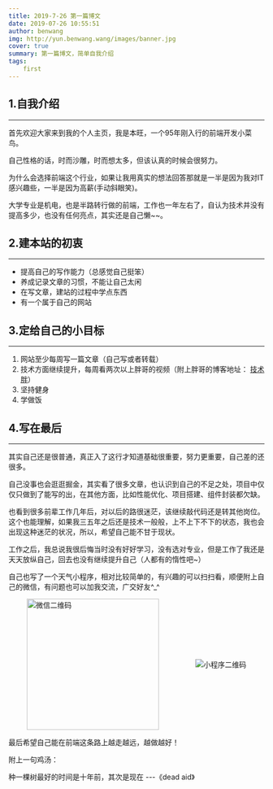 ```yaml
---
title: 2019-7-26 第一篇博文
date: 2019-07-26 10:55:51
author: benwang
img: http://yun.benwang.wang/images/banner.jpg
cover: true
summary: 第一篇博文，简单自我介绍
tags:
    first
---
```


## 1.自我介绍
***
首先欢迎大家来到我的个人主页，我是本旺，一个95年刚入行的前端开发小菜鸟。

自己性格的话，时而沙雕，时而想太多，但该认真的时候会很努力。

为什么会选择前端这个行业，如果让我用真实的想法回答那就是一半是因为我对IT感兴趣些，一半是因为高薪(手动斜眼笑)。

大学专业是机电，也是半路转行做的前端，工作也一年左右了，自认为技术并没有提高多少，也没有任何亮点，其实还是自己懒~~。 

## 2.建本站的初衷  
***
  - 提高自己的写作能力（总感觉自己挺笨）
  - 养成记录文章的习惯，不能让自己太闲
  - 在写文章，建站的过程中学点东西
  - 有一个属于自己的网站

## 3.定给自己的小目标  
***

1. 网站至少每周写一篇文章（自己写或者转载）
1. 技术方面继续提升，每周看两次以上胖哥的视频（附上胖哥的博客地址： [技术胖](http://jspang.com/)）
1. 坚持健身
1. 学做饭

## 4.写在最后
***

其实自己还是很普通，真正入了这行才知道基础很重要，努力更重要，自己差的还很多。

自己没事也会逛逛掘金，其实看了很多文章，也认识到自己的不足之处，项目中仅仅只做到了能写的出，在其他方面，比如性能优化、项目搭建、组件封装都欠缺。

也看到很多前辈工作几年后，对以后的路很迷茫，该继续敲代码还是转其他岗位。这个也能理解，如果我三五年之后还是技术一般般，上不上下不下的状态，我也会出现这种迷茫的状况，所以，希望自己能不甘于现状。

工作之后，我总说我很后悔当时没有好好学习，没有选对专业，但是工作了我还是天天放纵自己，回去也没有继续提升自己（人都有的惰性吧~）

自己也写了一个天气小程序，相对比较简单的，有兴趣的可以扫扫看，顺便附上自己的微信，有问题也可以加我交流，广交好友^_^

<div style="display:flex;align-items: center;justify-content: space-around;">
<img src="http://yun.benwang.wang/images/FullSizeRender.jpg" width="260" height="258" alt="微信二维码" />
<img src="http://yun.benwang.wang/images/IMG_0912.JPG"  alt="小程序二维码" />
</div>


最后希望自己能在前端这条路上越走越远，越做越好！

附上一句鸡汤：

种一棵树最好的时间是十年前，其次是现在   ---《dead aid》

